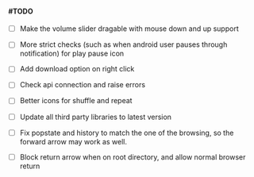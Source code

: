 #### #TODO

 - [ ] Make the volume slider dragable with mouse down and up support

 - [ ] More strict checks (such as when android user pauses through notification) for play pause icon

 - [ ] Add download option on right click

 - [ ] Check api connection and raise errors

 - [ ] Better icons for shuffle and repeat
 - [ ] Update all third party libraries to latest version

 - [ ] Fix popstate and history to match the one of the browsing, so the forward arrow may work as well.
 - [ ] Block return arrow when on root directory, and allow normal browser return

